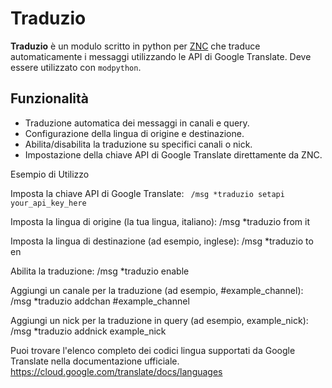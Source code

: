 # Traduzio

**Traduzio** è un modulo scritto in python per [ZNC](https://znc.in/) che traduce automaticamente i messaggi utilizzando le API di Google Translate. Deve essere utilizzato con `modpython`.

## Funzionalità

- Traduzione automatica dei messaggi in canali e query.
- Configurazione della lingua di origine e destinazione.
- Abilita/disabilita la traduzione su specifici canali o nick.
- Impostazione della chiave API di Google Translate direttamente da ZNC.

Esempio di Utilizzo

Imposta la chiave API di Google Translate:
` /msg *traduzio setapi your_api_key_here` 

Imposta la lingua di origine (la tua lingua, italiano):
/msg *traduzio from it

Imposta la lingua di destinazione (ad esempio, inglese):
/msg *traduzio to en

Abilita la traduzione:
/msg *traduzio enable

Aggiungi un canale per la traduzione (ad esempio, #example_channel):
/msg *traduzio addchan #example_channel

Aggiungi un nick per la traduzione in query (ad esempio, example_nick):
/msg *traduzio addnick example_nick

Puoi trovare l'elenco completo dei codici lingua supportati da Google Translate nella documentazione ufficiale.
https://cloud.google.com/translate/docs/languages
